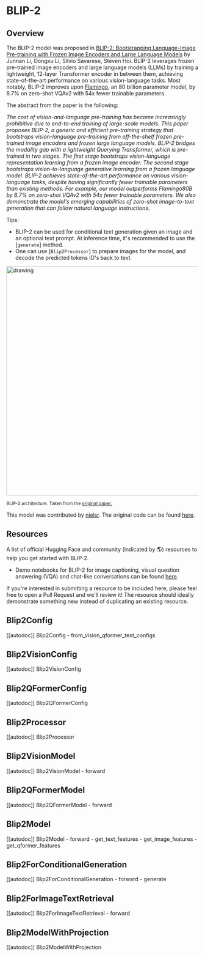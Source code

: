 <!--Copyright 2023 The HuggingFace Team. All rights reserved.

Licensed under the Apache License, Version 2.0 (the "License"); you may not use this file except in compliance with
the License. You may obtain a copy of the License at

http://www.apache.org/licenses/LICENSE-2.0

Unless required by applicable law or agreed to in writing, software distributed under the License is distributed on
an "AS IS" BASIS, WITHOUT WARRANTIES OR CONDITIONS OF ANY KIND, either express or implied. See the License for the
specific language governing permissions and limitations under the License.

⚠️ Note that this file is in Markdown but contain specific syntax for our doc-builder (similar to MDX) that may not be
rendered properly in your Markdown viewer.

-->

# BLIP-2

## Overview

The BLIP-2 model was proposed in [BLIP-2: Bootstrapping Language-Image Pre-training with Frozen Image Encoders and Large Language Models](https://arxiv.org/abs/2301.12597) by
Junnan Li, Dongxu Li, Silvio Savarese, Steven Hoi. BLIP-2 leverages frozen pre-trained image encoders and large language models (LLMs) by training a lightweight, 12-layer Transformer
encoder in between them, achieving state-of-the-art performance on various vision-language tasks. Most notably, BLIP-2 improves upon [Flamingo](https://arxiv.org/abs/2204.14198), an 80 billion parameter model, by 8.7%
on zero-shot VQAv2 with 54x fewer trainable parameters. 

The abstract from the paper is the following:

*The cost of vision-and-language pre-training has become increasingly prohibitive due to end-to-end training of large-scale models. This paper proposes BLIP-2, a generic and efficient pre-training strategy that bootstraps vision-language pre-training from off-the-shelf frozen pre-trained image encoders and frozen large language models. BLIP-2 bridges the modality gap with a lightweight Querying Transformer, which is pre-trained in two stages. The first stage bootstraps vision-language representation learning from a frozen image encoder. The second stage bootstraps vision-to-language generative learning from a frozen language model. BLIP-2 achieves state-of-the-art performance on various vision-language tasks, despite having significantly fewer trainable parameters than existing methods. For example, our model outperforms Flamingo80B by 8.7% on zero-shot VQAv2 with 54x fewer trainable parameters. We also demonstrate the model's emerging capabilities of zero-shot image-to-text generation that can follow natural language instructions.*

Tips:

- BLIP-2 can be used for conditional text generation given an image and an optional text prompt. At inference time, it's recommended to use the [`generate`] method.
- One can use [`Blip2Processor`] to prepare images for the model, and decode the predicted tokens ID's back to text.

<img src="https://huggingface.co/datasets/huggingface/documentation-images/resolve/main/transformers/model_doc/blip2_architecture.jpg"
alt="drawing" width="600"/> 

<small> BLIP-2 architecture. Taken from the <a href="https://arxiv.org/abs/2301.12597">original paper.</a> </small>

This model was contributed by [nielsr](https://huggingface.co/nielsr).
The original code can be found [here](https://github.com/salesforce/LAVIS/tree/5ee63d688ba4cebff63acee04adaef2dee9af207).

## Resources

A list of official Hugging Face and community (indicated by 🌎) resources to help you get started with BLIP-2.

- Demo notebooks for BLIP-2 for image captioning, visual question answering (VQA) and chat-like conversations can be found [here](https://github.com/NielsRogge/Transformers-Tutorials/tree/master/BLIP-2).

If you're interested in submitting a resource to be included here, please feel free to open a Pull Request and we'll review it! The resource should ideally demonstrate something new instead of duplicating an existing resource.

## Blip2Config

[[autodoc]] Blip2Config
    - from_vision_qformer_text_configs

## Blip2VisionConfig

[[autodoc]] Blip2VisionConfig

## Blip2QFormerConfig

[[autodoc]] Blip2QFormerConfig

## Blip2Processor

[[autodoc]] Blip2Processor

## Blip2VisionModel

[[autodoc]] Blip2VisionModel
    - forward

## Blip2QFormerModel

[[autodoc]] Blip2QFormerModel
    - forward

## Blip2Model

[[autodoc]] Blip2Model
    - forward
    - get_text_features
    - get_image_features
    - get_qformer_features

## Blip2ForConditionalGeneration

[[autodoc]] Blip2ForConditionalGeneration
    - forward
    - generate

## Blip2ForImageTextRetrieval

[[autodoc]] Blip2ForImageTextRetrieval
    - forward

## Blip2ModelWithProjection

[[autodoc]] Blip2ModelWithProjection
